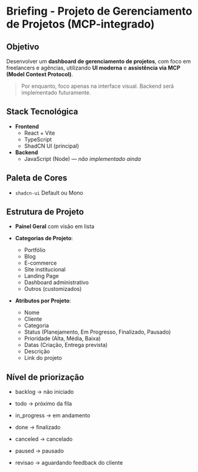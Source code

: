 # Briefing - Projeto de Gerenciamento de Projetos (MCP-integrado)

## Objetivo
Desenvolver um **dashboard de gerenciamento de projetos**, com foco em freelancers e agências, utilizando **UI moderna** e **assistência via MCP (Model Context Protocol)**.

> Por enquanto, foco apenas na interface visual. Backend será implementado futuramente.

## Stack Tecnológica

- **Frontend**
  - React + Vite
  - TypeScript
  - ShadCN UI (principal)
- **Backend**
  - JavaScript (Node) — *não implementado ainda*

## Paleta de Cores
- `shadcn-ui` Default ou Mono

## Estrutura de Projeto

- **Painel Geral** com visão em lista
- **Categorias de Projeto**:
  - Portfólio
  - Blog
  - E-commerce
  - Site institucional
  - Landing Page
  - Dashboard administrativo
  - Outros (customizados)

- **Atributos por Projeto**:
  - Nome
  - Cliente
  - Categoria
  - Status (Planejamento, Em Progresso, Finalizado, Pausado)
  - Prioridade (Alta, Média, Baixa)
  - Datas (Criação, Entrega prevista)
  - Descrição
  - Link do projeto

## Nível de priorização
- backlog → não iniciado

- todo → próximo da fila

- in_progress → em andamento

- done → finalizado

- canceled → cancelado

- paused → pausado

- revisao → aguardando feedback do cliente
